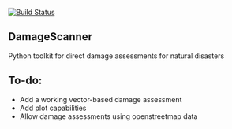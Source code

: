 [![Build Status](https://travis-ci.com/ElcoK/DamageScanner.svg?branch=master)](https://travis-ci.com/ElcoK/DamageScanner)

## DamageScanner
Python toolkit for direct damage assessments for natural disasters


## To-do:

* Add a working vector-based damage assessment
* Add plot capabilities
* Allow damage assessments using openstreetmap data


